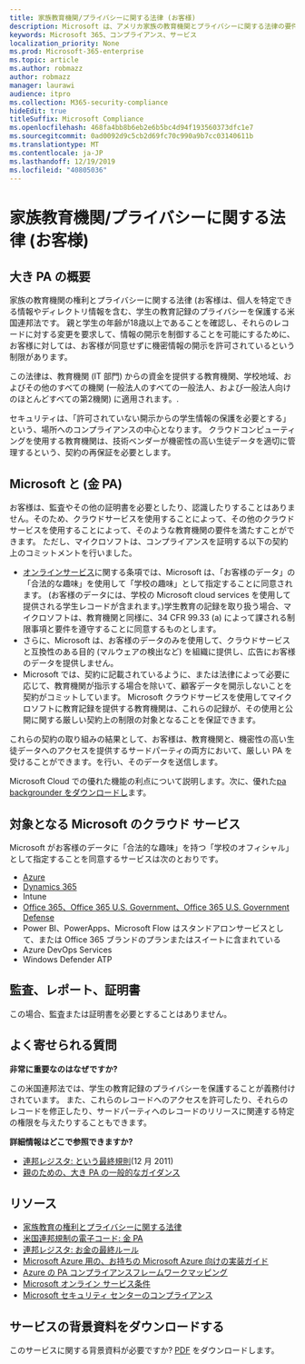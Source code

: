 ```yaml
---
title: 家族教育機関/プライバシーに関する法律 (お客様)
description: Microsoft は、アメリカ家族の教育機関とプライバシーに関する法律の要件に合致しています。
keywords: Microsoft 365、コンプライアンス、サービス
localization_priority: None
ms.prod: Microsoft-365-enterprise
ms.topic: article
ms.author: robmazz
author: robmazz
manager: laurawi
audience: itpro
ms.collection: M365-security-compliance
hideEdit: true
titleSuffix: Microsoft Compliance
ms.openlocfilehash: 468fa4bb8b6eb2e6b5bc4d94f193560373dfc1e7
ms.sourcegitcommit: 0ad0092d9c5cb2d69fc70c990a9b7cc03140611b
ms.translationtype: MT
ms.contentlocale: ja-JP
ms.lasthandoff: 12/19/2019
ms.locfileid: "40805036"
---
```

# <a name="family-educational-rights-and-privacy-act-ferpa"></a>家族教育機関/プライバシーに関する法律 (お客様)

## <a name="ferpa-overview"></a>大き PA の概要

家族の教育機関の権利とプライバシーに関する法律 (お客様は、個人を特定できる情報やディレクトリ情報を含む、学生の教育記録のプライバシーを保護する米国連邦法です。 親と学生の年齢が18歳以上であることを確認し、それらのレコードに対する変更を要求して、情報の開示を制御することを可能にするために、お客様に対しては、お客様が同意せずに機密情報の開示を許可されているという制限があります。

この法律は、教育機関 (IT 部門) からの資金を提供する教育機関、学校地域、およびその他のすべての機関 (一般法人のすべての一般法人、および一般法人向けのほとんどすべての第2機関) に適用されます。.

セキュリティは、「許可されていない開示からの学生情報の保護を必要とする」という、場所へのコンプライアンスの中心となります。 クラウドコンピューティングを使用する教育機関は、技術ベンダーが機密性の高い生徒データを適切に管理するという、契約の再保証を必要とします。

## <a name="microsoft-and-ferpa"></a>Microsoft と (金 PA)

お客様は、監査やその他の証明書を必要としたり、認識したりすることはありません。そのため、クラウドサービスを使用することによって、その他のクラウドサービスを使用することによって、そのような教育機関の要件を満たすことができます。 ただし、マイクロソフトは、コンプライアンスを証明する以下の契約上のコミットメントを行いました。

- [オンラインサービス](https://aka.ms/Online-Services-Terms)に関する条項では、Microsoft は、「お客様のデータ」の「合法的な趣味」を使用して「学校の趣味」として指定することに同意されます。 (お客様のデータには、学校の Microsoft cloud services を使用して提供される学生レコードが含まれます。)学生教育の記録を取り扱う場合、マイクロソフトは、教育機関と同様に、34 CFR 99.33 (a) によって課される制限事項と要件を遵守することに同意するものとします。
- さらに、Microsoft は、お客様のデータのみを使用して、クラウドサービスと互換性のある目的 (マルウェアの検出など) を組織に提供し、広告にお客様のデータを提供しません。
- Microsoft では、契約に記載されているように、または法律によって必要に応じて、教育機関が指示する場合を除いて、顧客データを開示しないことを契約がコミットしています。 Microsoft クラウドサービスを使用してマイクロソフトに教育記録を提供する教育機関は、これらの記録が、その使用と公開に関する厳しい契約上の制限の対象となることを保証できます。

これらの契約の取り組みの結果として、お客様は、教育機関と、機密性の高い生徒データへのアクセスを提供するサードパーティの両方において、厳しい PA を受けることができます。を行い、そのデータを送信します。

Microsoft Cloud での優れた機能の利点について説明します。次に、優れた[pa backgrounder をダウンロードし](https://aka.ms/ferpa-compliance)ます。

## <a name="microsoft-in-scope-cloud-services"></a>対象となる Microsoft のクラウド サービス

Microsoft がお客様のデータに「合法的な趣味」を持つ「学校のオフィシャル」として指定することを同意するサービスは次のとおりです。

- [Azure](https://aka.ms/AzureCompliance)
- [Dynamics 365](https://aka.ms/d365-compliance-list)
- Intune
- [Office 365、Office 365 U.S. Government、Office 365 U.S. Government Defense](https://go.microsoft.com/fwlink/p/?LinkID=2077751)
- Power BI、PowerApps、Microsoft Flow はスタンドアロンサービスとして、または Office 365 ブランドのプランまたはスイートに含まれている
- Azure DevOps Services
- Windows Defender ATP

## <a name="audits-reports-and-certificates"></a>監査、レポート、証明書

この場合、監査または証明書を必要とすることはありません。

## <a name="frequently-asked-questions"></a>よく寄せられる質問

**非常に重要なのはなぜですか?**

この米国連邦法では、学生の教育記録のプライバシーを保護することが義務付けされています。 また、これらのレコードへのアクセスを許可したり、それらのレコードを修正したり、サードパーティへのレコードのリリースに関連する特定の権限を与えたりすることもできます。

**詳細情報はどこで参照できますか?**

- [連邦レジスタ: という最終規則](https://aka.ms/ferpa-reg)(12 月 2011)
- [親のための、大き PA の一般的なガイダンス](https://www2.ed.gov/policy/gen/guid/fpco/ferpa/parents.html)

## <a name="resources"></a>リソース

- [家族教育の権利とプライバシーに関する法律](https://www.ed.gov/policy/gen/guid/fpco/ferpa/index.html)
- [米国連邦規制の電子コード: 金 PA](https://aka.ms/FERPA-GPO)
- [連邦レジスタ: お金の最終ルール](https://aka.ms/ferpa-reg)
- [Microsoft Azure 用の、お持ちの Microsoft Azure 向けの実装ガイド](https://aka.ms/azureferpa)
- [Azure の PA コンプライアンスフレームワークマッピング](https://aka.ms/AzureFERPAMapping)
- [Microsoft オンライン サービス条件](https://aka.ms/Online-Services-Terms)
- [Microsoft セキュリティ センターのコンプライアンス](https://www.microsoft.com/trust-center/compliance/compliance-overview)

## <a name="download-the-offering-backgrounder"></a>サービスの背景資料をダウンロードする

このサービスに関する背景資料が必要ですか? [PDF](https://download.microsoft.com/download/2/8/3/2839FB21-353E-472E-BE57-883EC9C6185F/FERPA_Compliance_Backgrounder.pdf) をダウンロードします。
